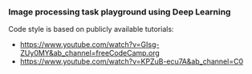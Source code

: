 ### Image processing task playground using Deep Learning

Code style is based on publicly available tutorials:

- https://www.youtube.com/watch?v=GIsg-ZUy0MY&ab_channel=freeCodeCamp.org
- https://www.youtube.com/watch?v=KPZuB-ecu7A&ab_channel=C0
